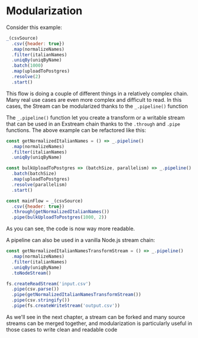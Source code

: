 # Modularization

Consider this example:

```js
_(csvSource)
  .csv({header: true})
  .map(normalizeNames)
  .filter(italianNames)
  .uniqBy(uniqByName)
  .batch(1000)
  .map(uploadToPostgres)
  .resolve(2)
  .start()
```

This flow is doing a couple of different things in a relatively complex chain. Many real use cases are even more complex and difficult to read. In this cases, the Stream can be modularized thanks to the `_.pipeline()` function

The `_.pipeline()` function let you create a transform or a writable stream that can be used in an Exstream chain thanks to the `.through` and `.pipe` functions. The above example can be refactored like this:

```js
const getNormalizedItalianNames = () => _.pipeline()
  .map(normalizeNames)
  .filter(italianNames)
  .uniqBy(uniqByName)

const bulkUploadToPostgres => (batchSize, parallelism) => _.pipeline()
  .batch(batchSize)
  .map(uploadToPostgres)
  .resolve(parallelism)
  .start()

const mainFlow = _(csvSource)
  .csv({header: true})
  .through(getNormalizedItalianNames())
  .pipe(bulkUploadToPostgres(1000, 2))
```

As you can see, the code is now way more readable.

A pipeline can also be used in a vanilla Node.js stream chain:

```js
const getNormalizedItalianNamesTransformStream = () => _.pipeline()
  .map(normalizeNames)
  .filter(italianNames)
  .uniqBy(uniqByName)
  .toNodeStream()

fs.createReadStream('input.csv')
  .pipe(csv.parse())
  .pipe(getNormalizedItalianNamesTransformStream())
  .pipe(csv.stringify())
  .pipe(fs.createWriteStream('output.csv'))
```

As we'll see in the next chapter, a stream can be forked and many source streams can be merged together, and modularization is particularly useful in those cases to write clean and readable code
